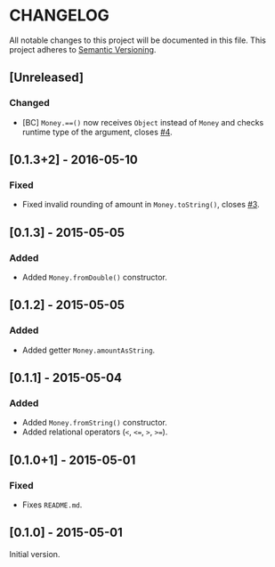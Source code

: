 CHANGELOG
=========

All notable changes to this project will be documented in this file.
This project adheres to [Semantic Versioning](http://semver.org/).


[Unreleased]
------------

### Changed

* [BC] `Money.==()` now receives `Object` instead of `Money` and checks runtime
  type of the argument, closes [#4](https://github.com/LitGroup/money.dart/issues/4).


[0.1.3+2] - 2016-05-10
----------------------

### Fixed

* Fixed invalid rounding of amount in `Money.toString()`, closes
  [#3](https://github.com/LitGroup/money.dart/issues/3).


[0.1.3] - 2015-05-05
--------------------

### Added

* Added `Money.fromDouble()` constructor.


[0.1.2] - 2015-05-05
--------------------

### Added

* Added getter `Money.amountAsString`.


[0.1.1] - 2015-05-04
--------------------

### Added

* Added `Money.fromString()` constructor.
* Added relational operators (`<`, `<=`, `>`, `>=`).


[0.1.0+1] - 2015-05-01
----------------------

### Fixed

* Fixes `README.md`.


[0.1.0] - 2015-05-01
--------------------

Initial version.
